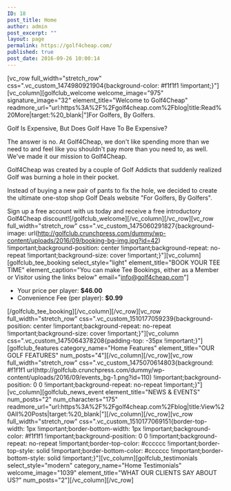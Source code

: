 ```yaml
---
ID: 18
post_title: Home
author: admin
post_excerpt: ""
layout: page
permalink: https://golf4cheap.com/
published: true
post_date: 2016-09-26 10:00:14
---
```

[vc_row full_width="stretch_row" css=".vc_custom_1474980921904{background-color: #f1f1f1 !important;}"][vc_column][golfclub_welcome welcome_image="975" signature_image="32" element_title="Welcome to Golf4Cheap" readmore_url="url:https%3A%2F%2Fgolf4cheap.com%2Fblog|title:Read%20More|target:%20_blank|"]For Golfers, By Golfers.

<span data-sheets-value="{&quot;1&quot;:2,&quot;2&quot;:&quot;But Does Golf Have To Be Expensive? The answer is no. At Golf4Cheap, we don't like spending more than we need to, and feel like you shouldn't pay more than you need to, as well. We've made it our mission to Golf4Cheap.&quot;}" data-sheets-userformat="{&quot;2&quot;:833,&quot;3&quot;:[null,0],&quot;9&quot;:1,&quot;11&quot;:4,&quot;12&quot;:0}">Golf Is Expensive, But Does Golf Have To Be Expensive? </span>

<span data-sheets-value="{&quot;1&quot;:2,&quot;2&quot;:&quot;But Does Golf Have To Be Expensive? The answer is no. At Golf4Cheap, we don't like spending more than we need to, and feel like you shouldn't pay more than you need to, as well. We've made it our mission to Golf4Cheap.&quot;}" data-sheets-userformat="{&quot;2&quot;:833,&quot;3&quot;:[null,0],&quot;9&quot;:1,&quot;11&quot;:4,&quot;12&quot;:0}">The answer is no. At Golf4Cheap, we don't like spending more than we need to and feel like you shouldn't pay more than you need to, as well. We've made it our mission to Golf4Cheap.</span>

<span data-sheets-value="{&quot;1&quot;:2,&quot;2&quot;:&quot;Golf4Cheap was created by a couple of Golf Addicts that suddenly realized Golf was burning a hole in their pocket.&quot;}" data-sheets-userformat="{&quot;2&quot;:833,&quot;3&quot;:[null,0],&quot;9&quot;:1,&quot;11&quot;:4,&quot;12&quot;:0}">Golf4Cheap was created by a couple of Golf Addicts that suddenly realized Golf was burning a hole in their pocket.</span>

<span data-sheets-value="{&quot;1&quot;:2,&quot;2&quot;:&quot;Instead of buying a new pair of pants to fix the hole, we decided to create the ultimate one-stop shop Golf Deals website \&quot;For Golfers, By Golfers\&quot;. &quot;}" data-sheets-userformat="{&quot;2&quot;:833,&quot;3&quot;:[null,0],&quot;9&quot;:1,&quot;11&quot;:4,&quot;12&quot;:0}">Instead of buying a new pair of pants to fix the hole, we decided to create the ultimate one-stop shop Golf Deals website "For Golfers, By Golfers".</span>

<span data-sheets-value="{&quot;1&quot;:2,&quot;2&quot;:&quot;Sign up a free account with us today and receive a free introductory Golf4Cheap discount!&quot;}" data-sheets-userformat="{&quot;2&quot;:513,&quot;3&quot;:[null,0],&quot;12&quot;:0}">Sign up a free account with us today and receive a free introductory Golf4Cheap discount!</span>[/golfclub_welcome][/vc_column][/vc_row][vc_row full_width="stretch_row" css=".vc_custom_1475060291827{background-image: url(http://golfclub.crunchpress.com/dummy/wp-content/uploads/2016/09/booking-bg-img.jpg?id=42) !important;background-position: center !important;background-repeat: no-repeat !important;background-size: cover !important;}"][vc_column][golfclub_tee_booking select_style="light" element_title="BOOK YOUR TEE TIME" element_caption="You can make Tee Bookings, either as a Member or Visitor using the links below" email="info@golf4cheap.com"]
<ul>
 	<li>Your price per player: <strong>$46.00</strong></li>
 	<li>Convenience Fee (per player): <strong>$0.99</strong></li>
</ul>
[/golfclub_tee_booking][/vc_column][/vc_row][vc_row full_width="stretch_row" css=".vc_custom_1510177059239{background-position: center !important;background-repeat: no-repeat !important;background-size: cover !important;}"][vc_column css=".vc_custom_1475064378208{padding-top: -35px !important;}"][golfclub_features category_name="Home Features" element_title="OUR GOLF FEATURES" num_posts="4"][/vc_column][/vc_row][vc_row full_width="stretch_row" css=".vc_custom_1475070614803{background: #f1f1f1 url(http://golfclub.crunchpress.com/dummy/wp-content/uploads/2016/09/events_bg-1.png?id=110) !important;background-position: 0 0 !important;background-repeat: no-repeat !important;}"][vc_column][golfclub_news_event element_title="NEWS &amp; EVENTS" num_posts="2" num_characters="175" readmore_url="url:https%3A%2F%2Fgolf4cheap.com%2Fblog|title:View%20All%20Posts|target:%20_blank|"][/vc_column][/vc_row][vc_row full_width="stretch_row" css=".vc_custom_1510177069151{border-top-width: 1px !important;border-bottom-width: 1px !important;background-color: #f1f1f1 !important;background-position: 0 0 !important;background-repeat: no-repeat !important;border-top-color: #cccccc !important;border-top-style: solid !important;border-bottom-color: #cccccc !important;border-bottom-style: solid !important;}"][vc_column][golfclub_testimonials select_style="modern" category_name="Home Testimonials" welcome_image="1039" element_title="WHAT OUR CLIENTS SAY ABOUT US?" num_posts="2"][/vc_column][/vc_row]
